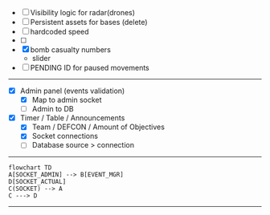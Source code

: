 <!-- - [ ] approval collision
    - [ ] number of casualty
    - slider
- [ ] approval visibility
    - [ ] grant visibility status
    - button
    - [ ] grant visibility type
    - button -->

- [ ] Visibility logic for radar(drones)
- [ ] Persistent assets for bases (delete)
- [ ] hardcoded speed
- [ ]
- [x] bomb casualty numbers
    - slider
- [ ] PENDING ID for paused movements
---
- [x] Admin panel (events validation)
    - [x] Map to admin socket
    - [ ] Admin to DB
- [x] Timer / Table /  Announcements
    - [x] Team / DEFCON / Amount of Objectives
    - [x] Socket connections
    - [ ] Database source > connection
---

```mermaid
flowchart TD
A[SOCKET_ADMIN] --> B[EVENT_MGR]
D[SOCKET_ACTUAL]
C(SOCKET) --> A
C ---> D
```

---
